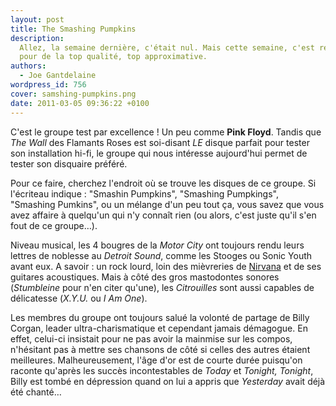 ```yaml
---
layout: post
title: The Smashing Pumpkins
description:
  Allez, la semaine dernière, c'était nul. Mais cette semaine, c'est reparti
  pour de la top qualité, top approximative.
authors:
  - Joe Gantdelaine
wordpress_id: 756
cover: samshing-pumpkins.png
date: 2011-03-05 09:36:22 +0100
---
```


C'est le groupe test par excellence ! Un peu comme **Pink Floyd**. Tandis que
_The Wall_ des Flamants Roses est soi-disant _LE_ disque parfait pour tester son
installation hi-fi, le groupe qui nous intéresse aujourd'hui permet de tester
son disquaire préféré.

Pour ce faire, cherchez l'endroit où se trouve les disques de ce groupe. Si
l'écriteau indique : "Smashin Pumpkins", "Smashing Pumpkings", "Smashing
Pumkins", ou un mélange d'un peu tout ça, vous savez que vous avez affaire à
quelqu'un qui n'y connaît rien (ou alors, c'est juste qu'il s'en fout de ce
groupe…).

Niveau musical, les 4 bougres de la _Motor City_ ont toujours rendu leurs
lettres de noblesse au _Detroit Sound_, comme les Stooges ou Sonic Youth avant
eux. A savoir : un rock lourd, loin des mièvreries de
[Nirvana](http://www.deadrooster.org/Nirvana) et de ses guitares acoustiques.
Mais à côté des gros mastodontes sonores (_Stumbleine_ pour n'en citer qu'une),
les _Citrouilles_ sont aussi capables de délicatesse (_X.Y.U._ ou _I Am One_).

Les membres du groupe ont toujours salué la volonté de partage de Billy Corgan,
leader ultra-charismatique et cependant jamais démagogue. En effet, celui-ci
insistait pour ne pas avoir la mainmise sur les compos, n'hésitant pas à mettre
ses chansons de côté si celles des autres étaient meilleures. Malheureusement,
l'âge d'or est de courte durée puisqu'on raconte qu'après les succès
incontestables de _Today_ et _Tonight, Tonight_, Billy est tombé en dépression
quand on lui a appris que _Yesterday_ avait déjà été chanté…
